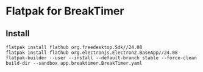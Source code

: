# Flatpak for BreakTimer

## Install

```
flatpak install flathub org.freedesktop.Sdk//24.08
flatpak install flathub org.electronjs.Electron2.BaseApp//24.08
flatpak-builder --user --install --default-branch stable --force-clean build-dir --sandbox app.breaktimer.BreakTimer.yaml
```

